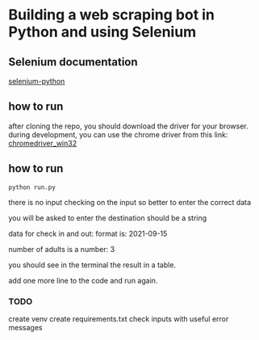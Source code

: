 # Building a web scraping bot in Python and using Selenium

## Selenium documentation

[selenium-python](https://selenium-python.readthedocs.io/)

## how to run

after cloning the repo, you should download the driver for your browser.
during development, you can use the chrome driver from this link:
[chromedriver_win32](https://chromedriver.storage.googleapis.com/index.html)

## how to run

```
python run.py
```

there is no input checking on the input so better to enter the correct data

you will be asked to enter the destination should be a string

data for check in and out:
format is: 2021-09-15

number of adults is a number: 3

you should see in the terminal the result in a table.

add one more line to the code and run again.

### TODO

create venv
create requirements.txt
check inputs with useful error messages
